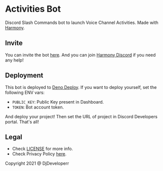 # Activities Bot

Discord Slash Commands bot to launch Voice Channel Activities. Made with [Harmony](https://github.com/harmonyland/harmony).

## Invite

You can invite the bot [here](https://discord.com/api/oauth2/authorize?client_id=819835984388030464&permissions=1&scope=bot%20applications.commands). And you can join [Harmony Discord](https://discord.gg/WVN2JF2FRv) if you need any help!

## Deployment

This bot is deployed to [Deno Deploy](https://deno.com/deploy). If you want to deploy yourself, set the following ENV vars:

- `PUBLIC_KEY`: Public Key present in Dashboard.
- `TOKEN`: Bot account token.

And deploy your project! Then set the URL of project in Discord Developers portal. That's all!

## Legal

- Check [LICENSE](LICENSE) for more info.
- Check Privacy Policy [here](Policy.md).


Copyright 2021 @ DjDeveloperr
